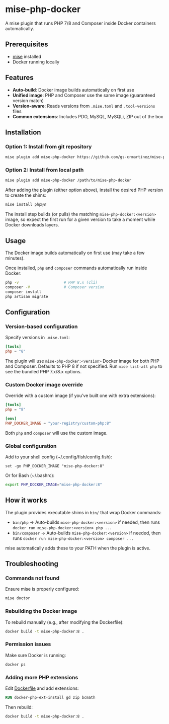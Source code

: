 # mise-php-docker

A mise plugin that runs PHP 7/8 and Composer inside Docker containers automatically.

## Prerequisites

- [mise](https://mise.jdx.dev/) installed
- Docker running locally

## Features

- **Auto-build**: Docker image builds automatically on first use
- **Unified image**: PHP and Composer use the same image (guaranteed version match)
- **Version-aware**: Reads versions from `.mise.toml` and `.tool-versions` files
- **Common extensions**: Includes PDO, MySQL, MySQLi, ZIP out of the box

## Installation

### Option 1: Install from git repository

```bash
mise plugin add mise-php-docker https://github.com/gs-crmartinez/mise-php-docker.git
```

### Option 2: Install from local path

```bash
mise plugin add mise-php-docker /path/to/mise-php-docker
```

After adding the plugin (either option above), install the desired PHP version to create the shims:

```bash
mise install php@8
```

The install step builds (or pulls) the matching `mise-php-docker:<version>` image, so expect the first run for a given version to take a moment while Docker downloads layers.

## Usage

The Docker image builds automatically on first use (may take a few minutes).

Once installed, `php` and `composer` commands automatically run inside Docker:

```bash
php -v                    # PHP 8.x (cli)
composer -V               # Composer version
composer install
php artisan migrate
```

## Configuration

### Version-based configuration

Specify versions in `.mise.toml`:

```toml
[tools]
php = "8"
```

The plugin will use `mise-php-docker:<version>` Docker image for both PHP and Composer. Defaults to PHP 8 if not specified.
Run `mise list-all php` to see the bundled PHP 7.x/8.x options.

### Custom Docker image override

Override with a custom image (if you've built one with extra extensions):

```toml
[tools]
php = "8"

[env]
PHP_DOCKER_IMAGE = "your-registry/custom-php:8"
```

Both `php` and `composer` will use the custom image.

### Global configuration

Add to your shell config (~/.config/fish/config.fish):

```fish
set -gx PHP_DOCKER_IMAGE "mise-php-docker:8"
```

Or for Bash (~/.bashrc):

```bash
export PHP_DOCKER_IMAGE="mise-php-docker:8"
```

## How it works

The plugin provides executable shims in `bin/` that wrap Docker commands:

- `bin/php` → Auto-builds `mise-php-docker:<version>` if needed, then runs `docker run mise-php-docker:<version> php ...`
- `bin/composer` → Auto-builds `mise-php-docker:<version>` if needed, then runs `docker run mise-php-docker:<version> composer ...`

mise automatically adds these to your PATH when the plugin is active.

## Troubleshooting

### Commands not found

Ensure mise is properly configured:

```bash
mise doctor
```

### Rebuilding the Docker image

To rebuild manually (e.g., after modifying the Dockerfile):

```bash
docker build -t mise-php-docker:8 .
```

### Permission issues

Make sure Docker is running:

```bash
docker ps
```

### Adding more PHP extensions

Edit [Dockerfile](Dockerfile) and add extensions:

```dockerfile
RUN docker-php-ext-install gd zip bcmath
```

Then rebuild:

```bash
docker build -t mise-php-docker:8 .
```
